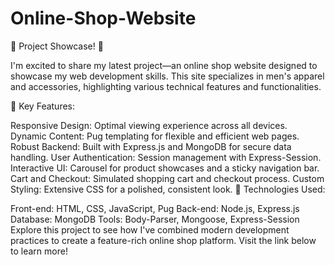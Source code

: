 # Online-Shop-Website
🌟 Project Showcase! 🌟

I'm excited to share my latest project—an online shop website designed to showcase my web development skills. This site specializes in men's apparel and accessories, highlighting various technical features and functionalities.

🔹 Key Features:

Responsive Design: Optimal viewing experience across all devices.
Dynamic Content: Pug templating for flexible and efficient web pages.
Robust Backend: Built with Express.js and MongoDB for secure data handling.
User Authentication: Session management with Express-Session.
Interactive UI: Carousel for product showcases and a sticky navigation bar.
Cart and Checkout: Simulated shopping cart and checkout process.
Custom Styling: Extensive CSS for a polished, consistent look.
🔹 Technologies Used:

Front-end: HTML, CSS, JavaScript, Pug
Back-end: Node.js, Express.js
Database: MongoDB
Tools: Body-Parser, Mongoose, Express-Session
Explore this project to see how I've combined modern development practices to create a feature-rich online shop platform. Visit the link below to learn more!
